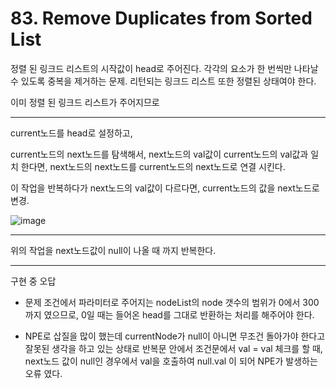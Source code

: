 # 83. Remove Duplicates from Sorted List

정렬 된 링크드 리스트의 시작값이 head로 주어진다.
각각의 요소가 한 번씩만 나타날 수 있도록 중복을 제거하는 문제.
리턴되는 링크드 리스트 또한 정렬된 상태여야 한다.

이미 정렬 된 링크드 리스트가 주어지므로 

---

current노드를 head로 설정하고, 

current노드의 next노드를 탐색해서, next노드의 val값이 current노드의 val값과 일치 한다면,
next노드의 next노드를 current노드의 next노드로 연결 시킨다.

이 작업을 반복하다가 next노드의 val값이 다르다면, current노드의 값을 next노드로 변경.

![image](https://user-images.githubusercontent.com/81552729/149077023-c74f02d6-2aad-47ac-8a11-9f4360102598.png)

---

위의 작업을 next노드값이 null이 나올 때 까지 반복한다.

---

구현 중 오답

- 문제 조건에서 파라미터로 주어지는 nodeList의 node 갯수의 범위가 0에서 300까지 였으므로, 0일 때는 들어온 head를 그대로 반환하는 처리를 해주어야 한다.


- NPE로 삽질을 많이 했는데 currentNode가 null이 아니면 무조건 돌아가야 한다고 잘못된 생각을 하고 있는 상태로
  반복문 안에서 조건문에서 val = val 체크를 할 때, next노드 값이 null인 경우에서 val을 호출하여 null.val 이 되어 NPE가 발생하는 오류 였다.
  